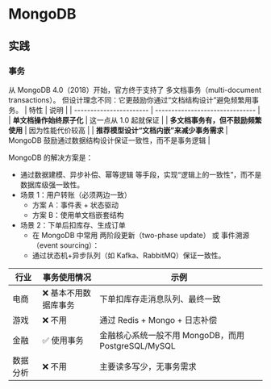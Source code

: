 # MongoDB
## 实践
### 事务
从 MongoDB 4.0（2018）开始，官方终于支持了 多文档事务（multi-document transactions）。
但设计理念不同：它更鼓励你通过“文档结构设计”避免频繁用事务。
| 特性                      | 说明                              |
| ----------------------- | ------------------------------- |
| **单文档操作始终原子化**          | 这一点从 1.0 起就保证                   |
| **多文档事务有，但不鼓励频繁使用**     | 因为性能代价较高                        |
| **推荐模型设计“文档内嵌”来减少事务需求** | MongoDB 鼓励通过数据结构设计保证一致性，而不是事务逻辑 |

MongoDB 的解决方案是：
- 通过数据建模、异步补偿、幂等逻辑 等手段，实现“逻辑上的一致性”，而不是数据库级强一致性。
- 场景 1：用户转账（必须两边一致）
  - 方案 A：事件表 + 状态驱动
  - 方案 B：使用单文档嵌套结构
- 场景 2：下单后扣库存、生成订单
  - 在 MongoDB 中常用 两阶段更新（two-phase update） 或 事件溯源（event sourcing）：
  - 通过状态机+异步队列（如 Kafka、RabbitMQ）保证一致性。


| 行业   | 事务使用情况      | 示例                                     |
| ---- | ----------- | -------------------------------------- |
| 电商   | ❌ 基本不用数据库事务 | 下单扣库存走消息队列、最终一致                        |
| 游戏   | ❌ 不用        | 通过 Redis + Mongo + 日志补偿                |
| 金融   | ✅ 使用事务      | 金融核心系统一般不用 MongoDB，而用 PostgreSQL/MySQL |
| 数据分析 | ❌ 不用        | 主要读多写少，无事务需求                           |
